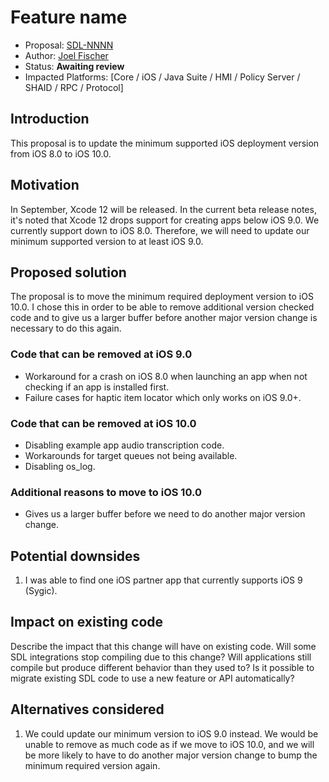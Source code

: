 # Feature name
* Proposal: [SDL-NNNN](nnnn-ios-update-minimum-version-ios10.md)
* Author: [Joel Fischer](https://github.com/joeljfischer)
* Status: **Awaiting review**
* Impacted Platforms: [Core / iOS / Java Suite / HMI / Policy Server / SHAID / RPC / Protocol]

## Introduction
This proposal is to update the minimum supported iOS deployment version from iOS 8.0 to iOS 10.0.

## Motivation
In September, Xcode 12 will be released. In the current beta release notes, it's noted that Xcode 12 drops support for creating apps below iOS 9.0. We currently support down to iOS 8.0. Therefore, we will need to update our minimum supported version to at least iOS 9.0.

## Proposed solution
The proposal is to move the minimum required deployment version to iOS 10.0. I chose this in order to be able to remove additional version checked code and to give us a larger buffer before another major version change is necessary to do this again.

### Code that can be removed at iOS 9.0
* Workaround for a crash on iOS 8.0 when launching an app when not checking if an app is installed first.
* Failure cases for haptic item locator which only works on iOS 9.0+.

### Code that can be removed at iOS 10.0
* Disabling example app audio transcription code.
* Workarounds for target queues not being available.
* Disabling os_log.

### Additional reasons to move to iOS 10.0
* Gives us a larger buffer before we need to do another major version change.

## Potential downsides
1. I was able to find one iOS partner app that currently supports iOS 9 (Sygic).

## Impact on existing code

Describe the impact that this change will have on existing code. Will some SDL integrations stop compiling due to this change? Will applications still compile but produce different behavior than they used to? Is it possible to migrate existing SDL code to use a new feature or API automatically?

## Alternatives considered
1. We could update our minimum version to iOS 9.0 instead. We would be unable to remove as much code as if we move to iOS 10.0, and we will be more likely to have to do another major version change to bump the minimum required version again.
